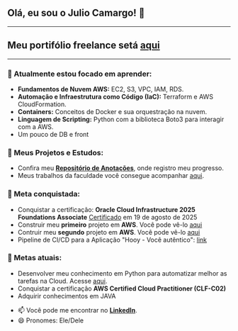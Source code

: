 ## Olá, eu sou o Julio Camargo! 👋

---
## Meu portifólio freelance setá [aqui]([link](https://github.com/julioccamargo/Projtos-entregues))
---

### 🌱 Atualmente estou focado em aprender:
* **Fundamentos de Nuvem AWS:** EC2, S3, VPC, IAM, RDS.
* **Automação e Infraestrutura como Código (IaC):** Terraform e AWS CloudFormation.
* **Containers:** Conceitos de Docker e sua orquestração na nuvem.
* **Linguagem de Scripting:** Python com a biblioteca Boto3 para interagir com a AWS.
* Um pouco de DB e front

### 🔭 Meus Projetos e Estudos:
* Confira meu **[Repositório de Anotações](https://github.com/julioccamargo/artigos)**, onde registro meu progresso.
* Meus trabalhos da faculdade você consegue acompanhar [aqui](link).

### 🎯 Meta conquistada:
*  Conquistar a certificação: **Oracle Cloud Infrastructure 2025 Foundations Associate** [Certificado](https://catalog-education.oracle.com/ords/certview/sharebadge?id=8CA2C2A70AC92E8F36F83B93CBC91428F228639E15865203ECF28778D8B2CD12) em 19 de agosto de 2025
* Construir meu **primeiro** projeto em **AWS**. Você pode vê-lo [aqui](https://github.com/julioccamargo/primeiro-projeto-AWS)
* Contruir meu **segundo** projeto em **AWS**. Você pode vê-lo [aqui](https://github.com/julioccamargo/projeto-docker-ecs)
* Pipeline de CI/CD para a Aplicação "Hooy - Você autêntico": [link](https://github.com/julioccamargo/Hooy/tree/main)

### 🎯 Metas atuais:

* Desenvolver meu conhecimento em Python para automatizar melhor as tarefas na Cloud. Acesse [aqui](https://github.com/julioccamargo/aprendendo-python).
* Conquistar a certificação **AWS Certified Cloud Practitioner (CLF-C02)**
* Adquirir conhecimentos em JAVA

- 📫 Você pode me encontrar no **[LinkedIn](https://linkedin.com/in/julioccamargo)**.
- 😄 Pronomes: Ele/Dele
